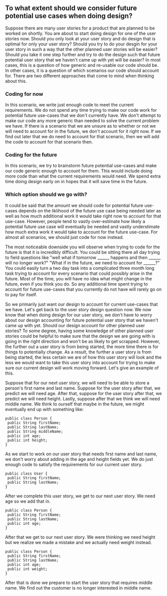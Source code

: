 ## To what extent should we consider future potential use cases when doing design?
Suppose there are many user stories for a product that are planned to be worked on shortly. You are about to start doing design for one of the user stories now. Should you only look at your user story and do design that is optimal for only your user story? Should you try to do your desgin for your user story in such a way that the other planned user stories will be easier? Should you take it one step further and try to do the design such that future potential user story that we haven't came up with yet will be easier? In most cases, this is a question of how generic and re-usable our code should be. In other cases, it is a question of which scenarios our code should account for. There are two different approaches that come to mind when thinking about this.

### Coding for now
In this scenario, we write just enough code to meet the current requirements. We do not spend any time trying to make our code work for potential future use-cases that we don't currently have. We don't attempt to make our code any more generic than needed to solve the current problem we have. If there is a scenario that we are unsure as to whether or not we will need to account for in the future, we don't account for it right now. If we find out later that we do need to account for that scenario, then we will add the code to account for that scenario then.

### Coding for the future
In this scenario, we try to brainstorm future potential use-cases and make our code generic enough to account for them. This would include doing more code than what the current requirements would need. We spend extra time doing design early on in hopes that it will save time in the future.

### Which option should we go with?
It could be said that the amount we should code for potential future use-cases depends on the liklihood of the future use case being needed later as well as how much additional work it would take right now to account for that use-case. However, people tend to vastly over-estimate how likely a potential future use case will eventually be needed and vastly understimate how much extra work it would take to account for the future use-case. For almost all scenarios, we should just code for now instead.

The most noticeable downside you will observe when trying to code for the future is that it is incredibly difficult. You could be sitting there all day trying to field questions like "well what if tomorrow ______ happens and then ______ will no longer work?" "What if in the future, we need to account for ______?" You could easily turn a two day task into a complicated three month long task trying to account for every scenario that could possibly arise in the future. Most of the time, you will have no idea what might change in the future, even if you think you do. So any additional time spent trying to account for future use-cases that you currently do not have will rarely go on to pay for itself.

So we primarily just want our design to account for current use-cases that we have. Let's get back to the user story design question now. We now know that when doing design for our user story, we don't have to worry about our design accounting for future potential user story that we haven't came up with yet. Should our design account for other planned user stories? To some degree, having some knowledge of other planned user stories could be helpful to make sure that the design we are going with is going in the right direction and won't be as likely to get scrapped. However, the further out a user story is from being started, the more time there is for things to potentially change. As a result, the further a user story is from being started, the less certain we are of how this user story will look and the less we would want to take this user story into account for trying to make sure our current design will work moving forward. Let's give an example of this. 

Suppose that for our next user story, we will need to be able to store a person's first name and last name. Suppose for the user story after that, we predict we will need age. After that, suppose for the user story after that, we predict we will need height. Lastly, suppose after that we think we will need middle name. We think to ourself that maybe in the future, we might eventually end up with something like:
```
public class Person {
 public String firstName;
 public String lastName;
 public String middleName;
 public int age;
 public int height;
}
```
As we start to work on our user story that needs first name and last name, we don't worry about adding in the age and height fields yet. We do just enough code to satisfy the requirements for our current user story.
```
public class User {
 public String firstName;
 public String lastName;
}
```
After we complete this user story, we get to our next user story. We need age so we add that in.
```
public class Person {
 public String firstName;
 public String lastName;
 public int age;
}
```
After that we get to our next user story. We were thinking we need height but we realize we made a mistake and we actually need weight instead.
```
public class Person {
 public String firstName;
 public String lastName;
 public int age;
 public int weight;
}
```
After that is done we prepare to start the user story that requires middle name. We find out the customer is no longer interested in middle name.
